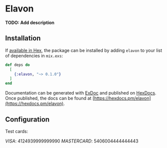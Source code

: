 # Elavon

**TODO: Add description**

## Installation

If [available in Hex](https://hex.pm/docs/publish), the package can be installed
by adding `elavon` to your list of dependencies in `mix.exs`:

```elixir
def deps do
  [
    {:elavon, "~> 0.1.0"}
  ]
end
```

Documentation can be generated with [ExDoc](https://github.com/elixir-lang/ex_doc)
and published on [HexDocs](https://hexdocs.pm). Once published, the docs can
be found at [https://hexdocs.pm/elavon](https://hexdocs.pm/elavon).

## Configuration

Test cards:

*VISA*: 4124939999999990
*MASTERCARD*: 5406004444444443